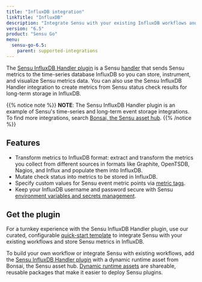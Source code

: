 ```yaml
---
title: "InfluxDB integration"
linkTitle: "InfluxDB"
description: "Integrate Sensu with your existing InfluxDB workflows and send Sensu metrics to InfluxDB for storage, instrumentation, and visualization."
version: "6.5"
product: "Sensu Go"
menu: 
  sensu-go-6.5:
    parent: supported-integrations
---
```


The [Sensu InfluxDB Handler plugin][4] is a Sensu [handler][1] that sends Sensu metrics to the time-series database InfluxDB so you can store, instrument, and visualize Sensu metrics data.
You can also use the Sensu InfluxDB Handler integration to create metrics from Sensu status check results for long-term storage in InfluxDB.

{{% notice note %}}
**NOTE**: The Sensu InfluxDB Handler plugin is an example of Sensu's time-series and long-term event storage integrations.
To find more integrations, search [Bonsai, the Sensu asset hub](https://bonsai.sensu.io/).
{{% /notice %}}

## Features

- Transform metrics to InfluxDB format: extract and transform the metrics you collect from different sources in formats like Graphite, OpenTSDB, Nagios, and Influx and populate them into InfluxDB.
- Mutate check status into metrics to be stored in InfluxDB.
- Specify custom values for Sensu event metric points via [metric tags][7].
- Keep your InfluxDB username and password secure with Sensu [environment variables and secrets management][6].

## Get the plugin

For a turnkey experience with the Sensu InfluxDB Handler plugin, use our curated, configurable [quick-start template][3] to integrate Sensu with your existing workflows and store Sensu metrics in InfluxDB.

To build your own workflow or integrate Sensu with existing workflows, add the [Sensu InfluxDB Handler plugin][4] with a dynamic runtime asset from Bonsai, the Sensu asset hub.
[Dynamic runtime assets][5] are shareable, reusable packages that make it easier to deploy Sensu plugins.


[1]: ../../../observability-pipeline/observe-process/handlers/
[2]: ../../../observability-pipeline/observe-process/handler-templates/
[3]: https://github.com/sensu/catalog/blob/docs-archive/integrations/influxdb/influxdb.yaml
[4]: https://bonsai.sensu.io/assets/sensu/sensu-influxdb-handler
[5]: ../../assets/
[6]: ../../../operations/manage-secrets/
[7]: ../../../observability-pipeline/observe-schedule/checks/#output-metric-tags
